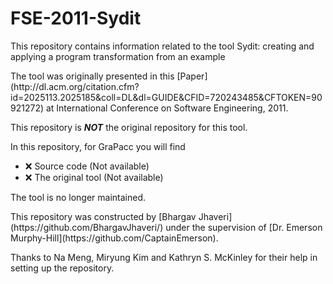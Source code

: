 # FSE-2011-Sydit
This repository contains information related to the tool Sydit: creating and applying a program transformation from an example
<p>
The tool was originally presented in this [Paper](http://dl.acm.org/citation.cfm?id=2025113.2025185&coll=DL&dl=GUIDE&CFID=720243485&CFTOKEN=90921272) at International Conference on Software Engineering, 2011.
<p>
This repository is <b><i>NOT</b></i> the original repository for this tool.<br>

In this repository, for GraPacc you will find
* :x: Source code (Not available)
* :x: The original tool (Not available)
<p>
The tool is no longer maintained.<br>
<p>
This repository was constructed by [Bhargav Jhaveri](https://github.com/BhargavJhaveri/) under the supervision of [Dr. Emerson Murphy-Hill](https://github.com/CaptainEmerson).

Thanks to 	Na Meng, Miryung Kim and Kathryn S. McKinley for their help in setting up the repository.
